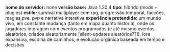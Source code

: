 **nome do servidor:** none
**versão base:**  Java 1.20.4 
**tipo:** híbrido (mods + plugins) 
**estilo:** survival multiplayer com rpg, progressão temporal, facções, magias,pve. pvp e narrativa interativa
**experiência pretendida:** um mundo vivo, em constante mudança (tanto em mapa quanto história), onde os jogadores interagem com eventos programados (e até mesmo eventos aleatórios, criados aleatoriamente [silent-updates aleatórios??]), lore expansiva, escolha de caminhos, e evolução orgânica baseada em tempo e decisões



